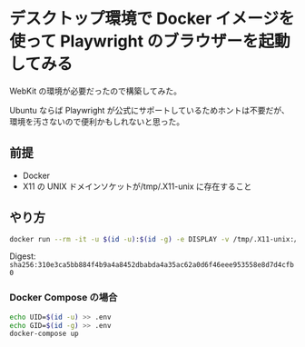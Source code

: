 # デスクトップ環境で Docker イメージを使って Playwright のブラウザーを起動してみる

WebKit の環境が必要だったので構築してみた。

Ubuntu ならば Playwright が公式にサポートしているためホントは不要だが、環境を汚さないので便利かもしれないと思った。

## 前提

- Docker
- X11 の UNIX ドメインソケットが/tmp/.X11-unix に存在すること

## やり方

```sh
docker run --rm -it -u $(id -u):$(id -g) -e DISPLAY -v /tmp/.X11-unix:/tmp/.X11-unix mcr.microsoft.com/playwright npx playwright wk example.com
```

Digest: `sha256:310e3ca5bb884f4b9a4a8452dbabda4a35ac62a0d6f46eee953558e8d7d4cfb0`

### Docker Compose の場合

```bash
echo UID=$(id -u) >> .env
echo GID=$(id -g) >> .env
docker-compose up
```
